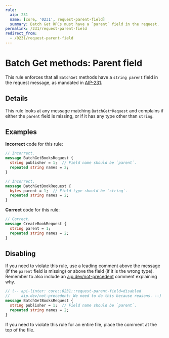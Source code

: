 ```yaml
---
rule:
  aip: 231
  name: [core, '0231', request-parent-field]
  summary: Batch Get RPCs must have a `parent` field in the request.
permalink: /231/request-parent-field
redirect_from:
  - /0231/request-parent-field
---
```


# Batch Get methods: Parent field

This rule enforces that all `BatchGet` methods have a `string parent` field in
the request message, as mandated in [AIP-231][].

## Details

This rule looks at any message matching `BatchGet*Request` and complains if
either the `parent` field is missing, or if it has any type other than
`string`.

## Examples

**Incorrect** code for this rule:

```proto
// Incorrect.
message BatchGetBooksRequest {
  string publisher = 1;  // Field name should be `parent`.
  repeated string names = 2;
}
```

```proto
// Incorrect.
message BatchGetBookRequest {
  bytes parent = 1;  // Field type should be `string`.
  repeated string names = 2;
}
```

**Correct** code for this rule:

```proto
// Correct.
message CreateBookRequest {
  string parent = 1;
  repeated string names = 2;
}
```

## Disabling

If you need to violate this rule, use a leading comment above the message (if
the `parent` field is missing) or above the field (if it is the wrong type).
Remember to also include an [aip.dev/not-precedent][] comment explaining why.

```proto
// (-- api-linter: core::0231::request-parent-field=disabled
//     aip.dev/not-precedent: We need to do this because reasons. --)
message BatchGetBooksRequest {
  string publisher = 1;  // Field name should be `parent`.
  repeated string names = 2;
}
```

If you need to violate this rule for an entire file, place the comment at the
top of the file.

[aip-231]: https://aip.dev/231
[aip.dev/not-precedent]: https://aip.dev/not-precedent
